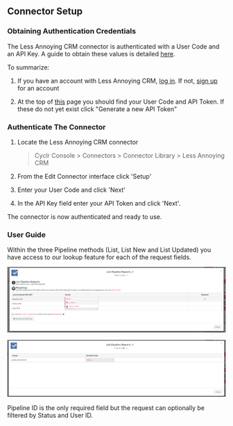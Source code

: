 
## Connector Setup

### Obtaining Authentication Credentials

The Less Annoying CRM connector is authenticated with a User Code and an API Key. A guide to obtain these values is detailed [here](https://www.lessannoyingcrm.com/help/topic/api_getting_started/Generating_API_Token).

To summarize:

1. If you have an account with Less Annoying CRM, [log in](https://www.lessannoyingcrm.com/login/). If not, [sign up](https://www.lessannoyingcrm.com/Signup) for an account

2. At the top of [this](https://www.lessannoyingcrm.com/app/settings/api) page you should find your User Code and API Token. If these do not yet exist click "Generate a new API Token"

### Authenticate The Connector

1. Locate the Less Annoying CRM connector

   > Cyclr Console > Connectors > Connector Library > Less Annoying CRM

2. From the Edit Connector interface click 'Setup'

3. Enter your User Code and click 'Next'

4. In the API Key field enter your API Token and click 'Next'.

The connector is now authenticated and ready to use.

### User Guide

Within the three Pipeline methods (List, List New and List Updated) you have access to our lookup feature for each of the request fields.

![lookup feature](./images/less_annoying_crm_1.png)

![lookup feature](./images/less_annoying_crm_2.png)

Pipeline ID is the only required field but the request can optionally be filtered by Status and User ID.
